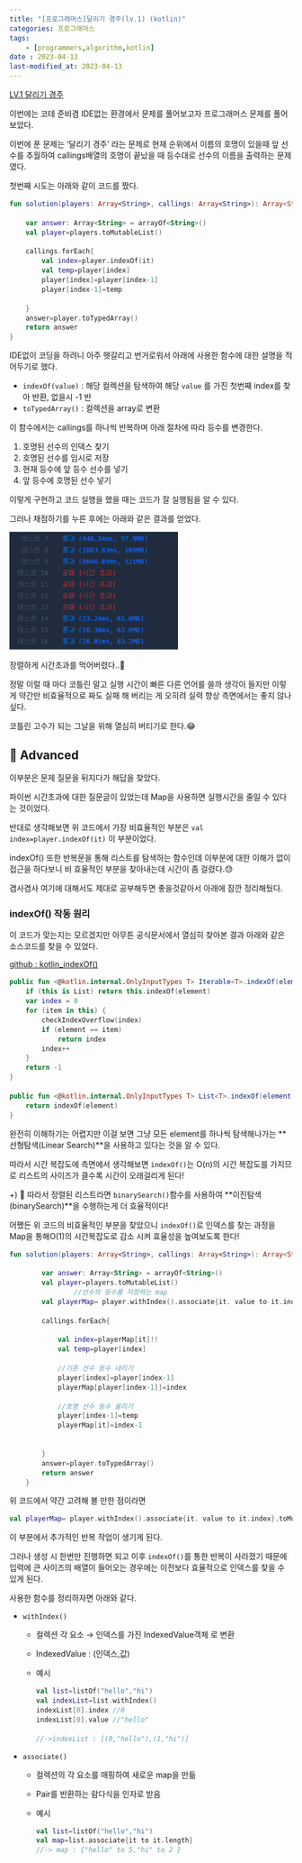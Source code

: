 ```yaml
---
title: "[프로그래머스]달리기 경주(lv.1) (kotlin)"
categories: 프로그래머스
tags:
    - [programmers,algorithm,kotlin]
date : 2023-04-13
last-modified_at: 2023-04-13
---
```


[LV.1 달리기 경주](https://school.programmers.co.kr/learn/courses/30/lessons/178871)

이번에는 코테 준비겸 IDE없는 환경에서 문제를 풀어보고자 프로그래머스 문제를 풀어보았다.

이번에 푼 문제는 ‘달리기 경주’ 라는 문제로 현재 순위에서 이름의 호명이 있을때 앞 선수를 추월하여 callings배열의 호명이 끝났을 때 등수대로 선수의 이름을 출력하는 문제였다.

첫번째 시도는 아래와 같이 코드를 짰다. 

```kotlin
fun solution(players: Array<String>, callings: Array<String>): Array<String> {
    
    var answer: Array<String> = arrayOf<String>()
    val player=players.toMutableList()
    
    callings.forEach{
        val index=player.indexOf(it)
        val temp=player[index]
        player[index]=player[index-1]
        player[index-1]=temp
        
    }
    answer=player.toTypedArray()
    return answer
}
```

IDE없이 코딩을 하려니 아주 헷갈리고 번거로워서 아래에 사용한 함수에 대한 설명을 적어두기로 했다.

- `indexOf(value)` : 해당 컬렉션을 탐색하여 해당 `value` 를 가진 첫번째 index를 찾아 반환, 없을시 -1 반
- `toTypedArray()` : 컬렉션을 array로 변환

이 함수에서는 callings를 하나씩 반복하며 아래 절차에 따라 등수를 변경한다.

1. 호명된 선수의 인덱스 찾기
2. 호명된 선수를 임시로 저장
3. 현재 등수에 앞 등수 선수를 넣기
4. 앞 등수에 호명된 선수 넣기

이렇게 구현하고 코드 실행을 했을 때는 코드가 잘 실행됨을 알 수 있다.

그러나 채점하기를 누른 후에는 아래와 같은 결과를 얻었다.

<img src="/assets/image/230413_programmers_running_race/result.png" width=300px>

장렬하게 시간초과를 먹어버렸다..🥲

정말 이럴 때 마다 코틀린 말고 실행 시간이 빠른 다른 언어를 쓸까 생각이 들지만 이렇게 약간만 비효율적으로 짜도 실패 해 버리는 게 오히려 실력 향상 측면에서는 좋지 않나 싶다.

코틀린 고수가 되는 그날을 위해 열심히 버티기로 한다.😂

## 🚀 Advanced

이부분은 문제 질문을 뒤지다가 해답을 찾았다. 

파이썬 시간초과에 대한 질문글이 있었는데 Map을 사용하면 실행시간을 줄일 수 있다는 것이었다.

반대로 생각해보면 위 코드에서 가장 비효율적인 부분은  `val index=player.indexOf(it)` 이 부분이었다.

indexOf() 또한 반복문을 통해 리스트를 탐색하는 함수인데 이부분에 대한 이해가 없이 접근을 하다보니 비 효율적인 부분을 찾아내는데 시간이 좀 걸렸다.😓 

겸사겸사 여기에 대해서도 제대로 공부해두면 좋을것같아서 아래에 잠깐 정리해뒀다.

### indexOf() 작동 원리

이 코드가 맞는지는 모르겠지만 아무튼 공식문서에서 열심히 찾아본 결과 아래와 같은 소스코드를 찾을 수 있었다.

[github : kotlin_indexOf()](https://github.com/JetBrains/kotlin/blob/30788566012c571aa1d3590912468d1ebe59983d/libraries/stdlib/common/src/generated/_Collections.kt#L312)

```kotlin
public fun <@kotlin.internal.OnlyInputTypes T> Iterable<T>.indexOf(element: T): Int {
    if (this is List) return this.indexOf(element)
    var index = 0
    for (item in this) {
        checkIndexOverflow(index)
        if (element == item)
            return index
        index++
    }
    return -1
}

public fun <@kotlin.internal.OnlyInputTypes T> List<T>.indexOf(element: T): Int {
    return indexOf(element)
}
```

완전히 이해하기는 어렵지만 이걸 보면 그냥 모든 element를 하나씩 탐색해나가는 **선형탐색(Linear Search)**을 사용하고 있다는 것을 알 수 있다.

따라서 시간 복잡도에 측면에서 생각해보면 `indexOf()`는 O(n)의 시간 복잡도를 가지므로 리스트의 사이즈가 클수록 시간이 오래걸리게 된다! 

+) 🧐 따라서 정렬된 리스트라면 `binarySearch()`함수를 사용하여 **이진탐색(binarySearch)**을 수행하는게 더 효율적이다!

어쨌든 위 코드의 비효율적인 부분을 찾았으니 `indexOf()`로 인덱스를 찾는 과정을 Map을 통해O(1)의 시간복잡도로 감소 시켜 효율성을 높여보도록 한다!

```kotlin
fun solution(players: Array<String>, callings: Array<String>): Array<String> {
        
        var answer: Array<String> = arrayOf<String>()
        val player=players.toMutableList()
				//선수의 등수를 저장하는 map
        val playerMap= player.withIndex().associate{it. value to it.index}.toMutableMap()
        
        callings.forEach{

            val index=playerMap[it]!!
            val temp=player[index]

            //기존 선수 등수 내리기
            player[index]=player[index-1]
            playerMap[player[index-1]]=index
            
            //호명 선수 등수 올리기
            player[index-1]=temp
            playerMap[it]=index-1
            
            
        }
        answer=player.toTypedArray()
        return answer
    }
```

위 코드에서 약간 고려해 볼 만한 점이라면 

```kotlin
val playerMap= player.withIndex().associate{it. value to it.index}.toMutableMap()
```

이 부분에서 추가적인 반복 작업이 생기게 된다.

그러나 생성 시 한번만 진행하면 되고 이후 `indexOf()`를 통한 반복이 사라졌기 때문에 입력에 큰 사이즈의 배열이 들어오는 경우에는 이전보다 효율적으로 인덱스를 찾을 수 있게 된다.

사용한 함수를 정리하자면 아래와 같다.

- `withIndex()`
    - 컬렉션 각 요소 → 인덱스를 가진 IndexedValue객체 로 변환
    - IndexedValue : (인덱스,값)
    - 예시
        
        ```kotlin
        val list=listOf("hello","hi")
        val indexList=list.withIndex()
        indexList[0].index //0
        indexList[0].value //"hello"
        
        //->indexList : [(0,"hello"),(1,"hi")]
        ```
        
- `associate()`
    - 컬렉션의 각 요소를 매핑하여 새로운 map을 만듦
    - Pair를 반환하는 람다식을 인자로 받음
    - 예시
        
        ```kotlin
        val list=listOf("hello","hi")
        val map=list.associate{it to it.length}
        //-> map : {"hello" to 5,"hi" to 2 }
        ```